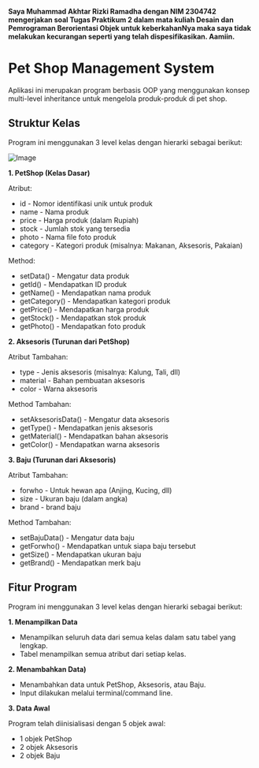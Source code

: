 **Saya Muhammad Akhtar Rizki Ramadha dengan NIM 2304742 mengerjakan soal Tugas Praktikum 2 dalam mata 
kuliah Desain dan Pemrograman Berorientasi Objek untuk keberkahanNya maka saya tidak melakukan 
kecurangan seperti yang telah dispesifikasikan. Aamiin.**

# Pet Shop Management System

Aplikasi ini merupakan program berbasis OOP yang menggunakan konsep multi-level inheritance untuk mengelola produk-produk di pet shop.

## Struktur Kelas
Program ini menggunakan 3 level kelas dengan hierarki sebagai berikut:

![Image](https://github.com/user-attachments/assets/916e423c-c501-4ec0-b50a-b002aa7283d3)

**1. PetShop (Kelas Dasar)**

Atribut:

- id - Nomor identifikasi unik untuk produk
- name - Nama produk
- price - Harga produk (dalam Rupiah)
- stock - Jumlah stok yang tersedia
- photo - Nama file foto produk
- category - Kategori produk (misalnya: Makanan, Aksesoris, Pakaian)

Method:
- setData() - Mengatur data produk
- getId() - Mendapatkan ID produk
- getName() - Mendapatkan nama produk
- getCategory() - Mendapatkan kategori produk
- getPrice() - Mendapatkan harga produk
- getStock() - Mendapatkan stok produk
- getPhoto() - Mendapatkan foto produk
    
**2. Aksesoris (Turunan dari PetShop)**

Atribut Tambahan:
- type - Jenis aksesoris (misalnya: Kalung, Tali, dll)
- material - Bahan pembuatan aksesoris
- color - Warna aksesoris

Method Tambahan:
- setAksesorisData() - Mengatur data aksesoris
- getType() - Mendapatkan jenis aksesoris
- getMaterial() - Mendapatkan bahan aksesoris
- getColor() - Mendapatkan warna aksesoris 

**3. Baju (Turunan dari Aksesoris)**

Atribut Tambahan:
- forwho - Untuk hewan apa (Anjing, Kucing, dll)
- size - Ukuran baju (dalam angka)
- brand - brand baju

Method Tambahan:
- setBajuData() - Mengatur data baju
- getForwho() - Mendapatkan untuk siapa baju tersebut
- getSize() - Mendapatkan ukuran baju
- getBrand() - Mendapatkan merk baju

## Fitur Program
Program ini menggunakan 3 level kelas dengan hierarki sebagai berikut:

**1. Menampilkan Data**

- Menampilkan seluruh data dari semua kelas dalam satu tabel yang lengkap.
- Tabel menampilkan semua atribut dari setiap kelas.
    
**2. Menambahkan Data)**

- Menambahkan data untuk PetShop, Aksesoris, atau Baju.
- Input dilakukan melalui terminal/command line.

**3. Data Awal**

Program telah diinisialisasi dengan 5 objek awal:
- 1 objek PetShop
- 2 objek Aksesoris
- 2 objek Baju
